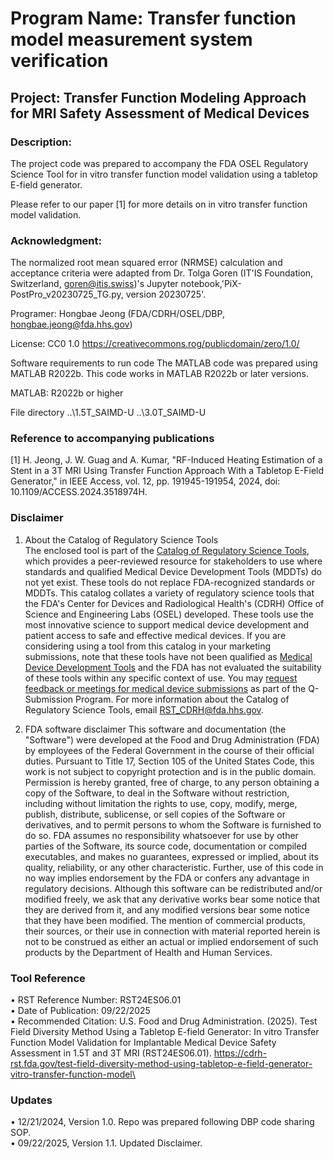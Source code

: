 # Program Name: Transfer function model measurement system verification
## Project: Transfer Function Modeling Approach for MRI Safety Assessment of Medical Devices

### Description:

The project code was prepared to accompany the FDA OSEL Regulatory
Science Tool for in vitro transfer function model validation using a
tabletop E-field generator.

Please refer to our paper [1] for more details on in vitro transfer
function model validation.

### Acknowledgment: 
The normalized root mean squared error (NRMSE) calculation and acceptance criteria 
were adapted from Dr. Tolga Goren (IT'IS Foundation, Switzerland, goren@itis.swiss)'s 
Jupyter notebook,'PiX-PostPro_v20230725_TG.py, version 20230725'.

Programer: Hongbae Jeong (FDA/CDRH/OSEL/DBP, hongbae.jeong@fda.hhs.gov)

License: CC0 1.0 https://creativecommons.rog/publicdomain/zero/1.0/

Software requirements to run code
The MATLAB code was prepared using MATLAB R2022b. This code works in
MATLAB R2022b or later versions.
 
MATLAB: R2022b or higher 

File directory
..\1.5T_SAIMD-U
..\3.0T_SAIMD-U

### Reference to accompanying publications 
[1] H. Jeong, J. W. Guag and A. Kumar, "RF-Induced Heating Estimation of a Stent in a 3T MRI Using Transfer Function Approach With a Tabletop E-Field Generator," in IEEE Access, vol. 12, pp. 191945-191954, 2024, doi: 10.1109/ACCESS.2024.3518974H.

### Disclaimer
1. About the Catalog of Regulatory Science Tools \
The enclosed tool is part of the [Catalog of Regulatory Science Tools](https://cdrh-rst.fda.gov), which provides a peer-reviewed resource for
stakeholders to use where standards and qualified Medical Device Development Tools (MDDTs) do not yet exist.
These tools do not replace FDA-recognized standards or MDDTs. This catalog collates a variety of regulatory science tools
that the FDA's Center for Devices and Radiological Health's (CDRH) Office of Science and Engineering Labs (OSEL) developed.
These tools use the most innovative science to support medical device development and patient access to safe and effective medical devices.
If you are considering using a tool from this catalog in your marketing submissions, note that these tools have not been qualified as
[Medical Device Development Tools](https://www.fda.gov/medical-devices/medical-device-development-tools-mddt) and the FDA has not evaluated
the suitability of these tools within any specific context of use. You may [request feedback or meetings for medical device submissions](https://www.fda.gov/regulatory-information/search-fda-guidance-documents/requests-feedback-and-meetings-medical-device-submissions-q-submission-program) as part of the Q-Submission Program. For more information about the Catalog of Regulatory Science Tools, email RST_CDRH@fda.hhs.gov.

2. FDA software disclaimer
This software and documentation (the "Software") were developed at the Food and Drug Administration 
(FDA) by employees of the Federal Government in the course of their official duties. Pursuant to Title 17, 
Section 105 of the United States Code, this work is not subject to copyright protection and is in the public 
domain. Permission is hereby granted, free of charge, to any person obtaining a copy of the Software, to 
deal in the Software without restriction, including without limitation the rights to use, copy, modify, 
merge, publish, distribute, sublicense, or sell copies of the Software or derivatives, and to permit persons 
to whom the Software is furnished to do so. FDA assumes no responsibility whatsoever for use by other 
parties of the Software, its source code, documentation or compiled executables, and makes no 
guarantees, expressed or implied, about its quality, reliability, or any other characteristic. Further, use of 
this code in no way implies endorsement by the FDA or confers any advantage in regulatory decisions. 
Although this software can be redistributed and/or modified freely, we ask that any derivative works 
bear some notice that they are derived from it, and any modified versions bear some notice that they 
have been modified. 
The mention of commercial products, their sources, or their use in connection with material 
reported herein is not to be construed as either an actual or implied endorsement of such 
products by the Department of Health and Human Services.

### Tool Reference
•	RST Reference Number: RST24ES06.01 \
•	Date of Publication: 09/22/2025 \
•	Recommended Citation: U.S. Food and Drug Administration. (2025). Test Field Diversity Method Using a Tabletop E-field Generator: In vitro Transfer Function Model Validation for Implantable Medical Device Safety Assessment in 1.5T and 3T MRI (RST24ES06.01). https://cdrh-rst.fda.gov/test-field-diversity-method-using-tabletop-e-field-generator-vitro-transfer-function-model\


### Updates
• 12/21/2024, Version 1.0. Repo was prepared following DBP code sharing SOP.\
• 09/22/2025, Version 1.1. Updated Disclaimer.
